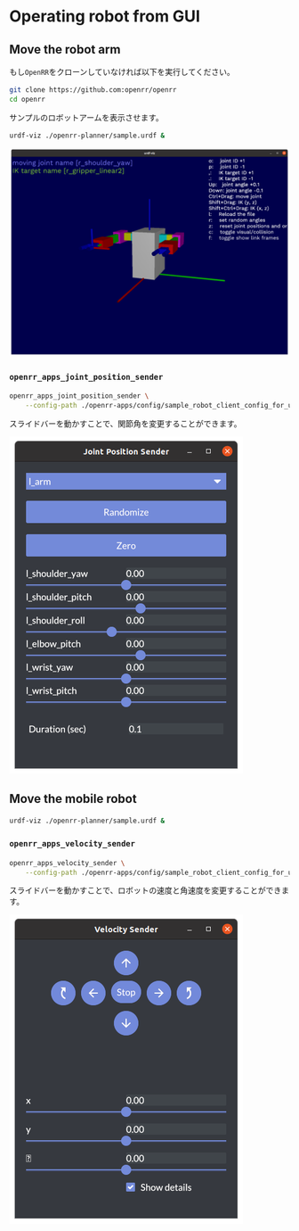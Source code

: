 # Operating robot from GUI

## Move the robot arm

もし`OpenRR`をクローンしていなければ以下を実行してください。

```bash
git clone https://github.com:openrr/openrr
cd openrr
```

サンプルのロボットアームを表示させます。

```bash
urdf-viz ./openrr-planner/sample.urdf &
```

![sample_robot_arm](images/sample_robot_arm.png)

### `openrr_apps_joint_position_sender`

```bash
openrr_apps_joint_position_sender \
    --config-path ./openrr-apps/config/sample_robot_client_config_for_urdf_viz.toml
```

スライドバーを動かすことで、関節角を変更することができます。

![joint_pose_sender](images/joint_pose_sender.png)

## Move the mobile robot

```bash
urdf-viz ./openrr-planner/sample.urdf &
```

### `openrr_apps_velocity_sender`

```bash
openrr_apps_velocity_sender \
    --config-path ./openrr-apps/config/sample_robot_client_config_for_urdf_viz.toml
```

スライドバーを動かすことで、ロボットの速度と角速度を変更することができます。

![velocity_sender](images/velocity_sender.png)
